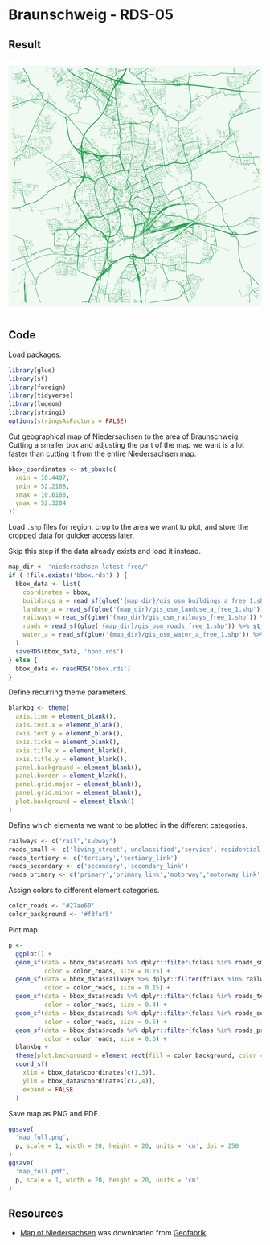 Braunschweig - RDS-05
================

## Result

![Map](map_large.jpg)

## Code

Load packages.

``` r
library(glue)
library(sf)
library(foreign)
library(tidyverse)
library(lwgeom)
library(stringi)
options(stringsAsFactors = FALSE)
```

Cut geographical map of Niedersachsen to the area of Braunschweig.
Cutting a smaller box and adjusting the part of the map we want is a lot
faster than cutting it from the entire Niedersachsen map.

``` r
bbox_coordinates <- st_bbox(c(
  xmin = 10.4407,
  ymin = 52.2168,
  xmax = 10.6188,
  ymax = 52.3204
))
```

Load `.shp` files for region, crop to the area we want to plot, and
store the cropped data for quicker access later.

Skip this step if the data already exists and load it instead.

``` r
map_dir <- 'niedersachsen-latest-free/'
if ( !file.exists('bbox.rds') ) {
  bbox_data <- list(
    coordinates = bbox,
    buildings_a = read_sf(glue('{map_dir}/gis_osm_buildings_a_free_1.shp')) %>% st_crop(bbox_coordinates),
    landuse_a = read_sf(glue('{map_dir}/gis_osm_landuse_a_free_1.shp')) %>% st_crop(bbox_coordinates),
    railways = read_sf(glue('{map_dir}/gis_osm_railways_free_1.shp')) %>% st_crop(bbox_coordinates),
    roads = read_sf(glue('{map_dir}/gis_osm_roads_free_1.shp')) %>% st_crop(bbox_coordinates),
    water_a = read_sf(glue('{map_dir}/gis_osm_water_a_free_1.shp')) %>% st_crop(bbox_coordinates)
  )
  saveRDS(bbox_data, 'bbox.rds')
} else {
  bbox_data <- readRDS('bbox.rds')
}
```

Define recurring theme parameters.

``` r
blankbg <- theme(
  axis.line = element_blank(),
  axis.text.x = element_blank(),
  axis.text.y = element_blank(),
  axis.ticks = element_blank(),
  axis.title.x = element_blank(),
  axis.title.y = element_blank(),
  panel.background = element_blank(),
  panel.border = element_blank(),
  panel.grid.major = element_blank(),
  panel.grid.minor = element_blank(),
  plot.background = element_blank()
)
```

Define which elements we want to be plotted in the different categories.

``` r
railways <- c('rail','subway')
roads_small <- c('living_street','unclassified','service','residential')
roads_tertiary <- c('tertiary','tertiary_link')
roads_secondary <- c('secondary','secondary_link')
roads_primary <- c('primary','primary_link','motorway','motorway_link','trunk','trunk_link')
```

Assign colors to different element categories.

``` r
color_roads <- '#27ae60'
color_background <- '#f3faf5'
```

Plot map.

``` r
p <-
  ggplot() +
  geom_sf(data = bbox_data$roads %>% dplyr::filter(fclass %in% roads_small),
          color = color_roads, size = 0.15) +
  geom_sf(data = bbox_data$railways %>% dplyr::filter(fclass %in% railways),
          color = color_roads, size = 0.15) +
  geom_sf(data = bbox_data$roads %>% dplyr::filter(fclass %in% roads_tertiary),
          color = color_roads, size = 0.4) +
  geom_sf(data = bbox_data$roads %>% dplyr::filter(fclass %in% roads_secondary),
          color = color_roads, size = 0.5) +
  geom_sf(data = bbox_data$roads %>% dplyr::filter(fclass %in% roads_primary),
          color = color_roads, size = 0.6) +
  blankbg +
  theme(plot.background = element_rect(fill = color_background, color = NA)) +
  coord_sf(
    xlim = bbox_data$coordinates[c(1,3)],
    ylim = bbox_data$coordinates[c(2,4)],
    expand = FALSE
  )
```

Save map as PNG and PDF.

``` r
ggsave(
  'map_full.png',
  p, scale = 1, width = 20, height = 20, units = 'cm', dpi = 250
)
ggsave(
  'map_full.pdf',
  p, scale = 1, width = 20, height = 20, units = 'cm'
)
```

## Resources

-   [Map of
    Niedersachsen](http://download.geofabrik.de/europe/germany/niedersachsen.html)
    was downloaded from [Geofabrik](https://www.geofabrik.de)
